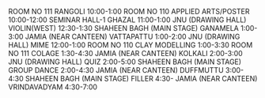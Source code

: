 ROOM NO 111
RANGOLI 10:00-1:00
ROOM NO 110
APPLIED ARTS/POSTER 10:00-12:00
SEMINAR HALL-1
GHAZAL 11:00-1:00
JNU (DRAWING HALL)
VIOLIN(WEST) 12:30-1:30
SHAHEEN BAGH (MAIN STAGE)
GANAMELA 1:00-3:00
JAMIA (NEAR CANTEEN)
VATTAPATTU 1:00-2:00
JNU (DRAWING HALL)
MIME 12:00-1:00
ROOM NO 110
CLAY MODELLING 1:00-3:30
ROOM NO 111
COLAGE 1:30-4:30
JAMIA (NEAR CANTEEN)
KOLKALI 2:00-3:00
JNU (DRAWING HALL)
QUIZ 2:00-5:00
SHAHEEN BAGH (MAIN STAGE)
GROUP DANCE 2:00-4:30
JAMIA (NEAR CANTEEN)
DUFFMUTTU 3:00-4:30
SHAHEEN BAGH (MAIN STAGE)
FILLER 4:30-
JAMIA (NEAR CANTEEN)
VRINDAVADYAM 4:30-7:00